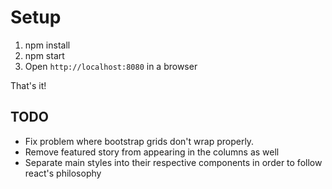 # Setup
1. npm install
3. npm start
2. Open ```http://localhost:8080``` in a browser

That's it!

## TODO
* Fix problem where bootstrap grids don't wrap properly.
* Remove featured story from appearing in the columns as well
* Separate main styles into their respective components in order to follow react's philosophy
